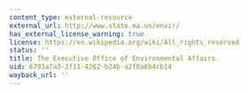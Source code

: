 ```yaml
---
content_type: external-resource
external_url: http://www.state.ma.us/envir/
has_external_license_warning: true
license: https://en.wikipedia.org/wiki/All_rights_reserved
status: ''
title: The Executive Office of Environmental Affairs
uid: 6793a7a3-2f11-4262-b24b-a2f0a6b4cb14
wayback_url: ''
---
```

